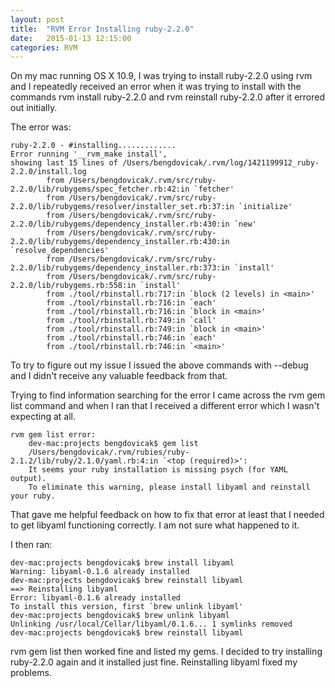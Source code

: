 ```yaml
---
layout: post
title:  "RVM Error Installing ruby-2.2.0"
date:   2015-01-13 12:15:00
categories: RVM
---
```


On my mac running OS X 10.9, I was trying to install ruby-2.2.0 using rvm and I
repeatedly received an error when it was trying to install with the commands rvm
install ruby-2.2.0 and rvm reinstall ruby-2.2.0 after it errored out initially.

The error was:

``` shell
ruby-2.2.0 - #installing.............
Error running '__rvm_make install',
showing last 15 lines of /Users/bengdovicak/.rvm/log/1421199912_ruby-2.2.0/install.log
        from /Users/bengdovicak/.rvm/src/ruby-2.2.0/lib/rubygems/spec_fetcher.rb:42:in `fetcher'
        from /Users/bengdovicak/.rvm/src/ruby-2.2.0/lib/rubygems/resolver/installer_set.rb:37:in `initialize'
        from /Users/bengdovicak/.rvm/src/ruby-2.2.0/lib/rubygems/dependency_installer.rb:430:in `new'
        from /Users/bengdovicak/.rvm/src/ruby-2.2.0/lib/rubygems/dependency_installer.rb:430:in `resolve_dependencies'
        from /Users/bengdovicak/.rvm/src/ruby-2.2.0/lib/rubygems/dependency_installer.rb:373:in `install'
        from /Users/bengdovicak/.rvm/src/ruby-2.2.0/lib/rubygems.rb:558:in `install'
        from ./tool/rbinstall.rb:717:in `block (2 levels) in <main>'
        from ./tool/rbinstall.rb:716:in `each'
        from ./tool/rbinstall.rb:716:in `block in <main>'
        from ./tool/rbinstall.rb:749:in `call'
        from ./tool/rbinstall.rb:749:in `block in <main>'
        from ./tool/rbinstall.rb:746:in `each'
        from ./tool/rbinstall.rb:746:in `<main>'
```

To try to figure out my issue I issued the above commands with --debug and I
didn't receive any valuable feedback from that.

Trying to find information searching for the error I came across the rvm gem
list command and when I ran that I received a different error which I wasn't
expecting at all.

``` shell
rvm gem list error:
    dev-mac:projects bengdovicak$ gem list
    /Users/bengdovicak/.rvm/rubies/ruby-2.1.2/lib/ruby/2.1.0/yaml.rb:4:in `<top (required)>':
    It seems your ruby installation is missing psych (for YAML output).
    To eliminate this warning, please install libyaml and reinstall your ruby.
```

That gave me helpful feedback on how to fix that error at least that I needed to
get libyaml functioning correctly. I am not sure what happened to it.

I then ran:

``` shell
dev-mac:projects bengdovicak$ brew install libyaml
Warning: libyaml-0.1.6 already installed
dev-mac:projects bengdovicak$ brew reinstall libyaml
==> Reinstalling libyaml
Error: libyaml-0.1.6 already installed
To install this version, first `brew unlink libyaml'
dev-mac:projects bengdovicak$ brew unlink libyaml
Unlinking /usr/local/Cellar/libyaml/0.1.6... 1 symlinks removed
dev-mac:projects bengdovicak$ brew reinstall libyaml
```

rvm gem list then worked fine and listed my gems. I decided to try installing
ruby-2.2.0 again and it installed just fine. Reinstalling libyaml fixed my problems.
